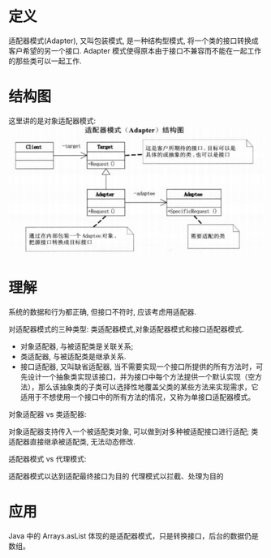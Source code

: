 # 定义

适配器模式(Adapter), 又叫包装模式, 是一种结构型模式, 将一个类的接口转换成客户希望的另一个接口. Adapter 模式使得原本由于接口不兼容而不能在一起工作的那些类可以一起工作.

# 结构图
这里讲的是对象适配器模式:
![](Adapter.png)

# 理解
系统的数据和行为都正确, 但接口不符时, 应该考虑用适配器.

对适配器模式的三种类型: 类适配器模式,对象适配器模式和接口适配器模式.

- 对象适配器, 与被适配类是关联关系;
- 类适配器, 与被适配类是继承关系.
- 接口适配器, 又叫缺省适配器, 当不需要实现一个接口所提供的所有方法时，可先设计一个抽象类实现该接口，并为接口中每个方法提供一个默认实现（空方法），那么该抽象类的子类可以选择性地覆盖父类的某些方法来实现需求，它适用于不想使用一个接口中的所有方法的情况，又称为单接口适配器模式。

对象适配器 vs 类适配器:

对象适配器支持传入一个被适配类对象, 可以做到对多种被适配接口进行适配;
类适配器直接继承被适配类, 无法动态修改.

适配器模式 vs 代理模式:

适配器模式以达到适配最终接口为目的
代理模式以拦截、处理为目的

# 应用
Java 中的 Arrays.asList 体现的是适配器模式，只是转换接口，后台的数据仍是数组。
